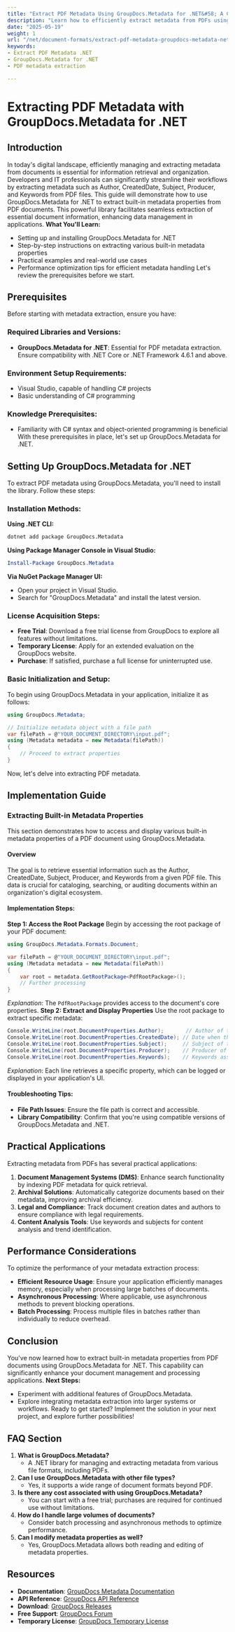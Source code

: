 ```yaml
---
title: "Extract PDF Metadata Using GroupDocs.Metadata for .NET&#58; A Complete Guide"
description: "Learn how to efficiently extract metadata from PDFs using GroupDocs.Metadata for .NET. This guide covers setup, code examples, and practical applications."
date: "2025-05-19"
weight: 1
url: "/net/document-formats/extract-pdf-metadata-groupdocs-metadata-net/"
keywords:
- Extract PDF Metadata .NET
- GroupDocs.Metadata for .NET
- PDF metadata extraction

---
```



# Extracting PDF Metadata with GroupDocs.Metadata for .NET
## Introduction
In today's digital landscape, efficiently managing and extracting metadata from documents is essential for information retrieval and organization. Developers and IT professionals can significantly streamline their workflows by extracting metadata such as Author, CreatedDate, Subject, Producer, and Keywords from PDF files.
This guide will demonstrate how to use GroupDocs.Metadata for .NET to extract built-in metadata properties from PDF documents. This powerful library facilitates seamless extraction of essential document information, enhancing data management in applications.
**What You'll Learn:**
- Setting up and installing GroupDocs.Metadata for .NET
- Step-by-step instructions on extracting various built-in metadata properties
- Practical examples and real-world use cases
- Performance optimization tips for efficient metadata handling
Let's review the prerequisites before we start.
## Prerequisites
Before starting with metadata extraction, ensure you have:
### Required Libraries and Versions:
- **GroupDocs.Metadata for .NET**: Essential for PDF metadata extraction. Ensure compatibility with .NET Core or .NET Framework 4.6.1 and above.
### Environment Setup Requirements:
- Visual Studio, capable of handling C# projects
- Basic understanding of C# programming
### Knowledge Prerequisites:
- Familiarity with C# syntax and object-oriented programming is beneficial
With these prerequisites in place, let's set up GroupDocs.Metadata for .NET.
## Setting Up GroupDocs.Metadata for .NET
To extract PDF metadata using GroupDocs.Metadata, you'll need to install the library. Follow these steps:
### Installation Methods:
**Using .NET CLI:**
```bash
dotnet add package GroupDocs.Metadata
```
**Using Package Manager Console in Visual Studio:**
```powershell
Install-Package GroupDocs.Metadata
```
**Via NuGet Package Manager UI:**
- Open your project in Visual Studio.
- Search for "GroupDocs.Metadata" and install the latest version.
### License Acquisition Steps:
- **Free Trial**: Download a free trial license from GroupDocs to explore all features without limitations.
- **Temporary License**: Apply for an extended evaluation on the GroupDocs website.
- **Purchase**: If satisfied, purchase a full license for uninterrupted use.
### Basic Initialization and Setup:
To begin using GroupDocs.Metadata in your application, initialize it as follows:
```csharp
using GroupDocs.Metadata;

// Initialize metadata object with a file path
var filePath = @"YOUR_DOCUMENT_DIRECTORY\input.pdf";
using (Metadata metadata = new Metadata(filePath))
{
    // Proceed to extract properties
}
```
Now, let's delve into extracting PDF metadata.
## Implementation Guide
### Extracting Built-in Metadata Properties
This section demonstrates how to access and display various built-in metadata properties of a PDF document using GroupDocs.Metadata.
#### Overview
The goal is to retrieve essential information such as the Author, CreatedDate, Subject, Producer, and Keywords from a given PDF file. This data is crucial for cataloging, searching, or auditing documents within an organization's digital ecosystem.
#### Implementation Steps:
**Step 1: Access the Root Package**
Begin by accessing the root package of your PDF document:
```csharp
using GroupDocs.Metadata.Formats.Document;

var filePath = @"YOUR_DOCUMENT_DIRECTORY\input.pdf";
using (Metadata metadata = new Metadata(filePath))
{
    var root = metadata.GetRootPackage<PdfRootPackage>();
    // Further processing
}
```
*Explanation*: The `PdfRootPackage` provides access to the document's core properties.
**Step 2: Extract and Display Properties**
Use the root package to extract specific metadata:
```csharp
Console.WriteLine(root.DocumentProperties.Author);       // Author of the document
Console.WriteLine(root.DocumentProperties.CreatedDate); // Date when the document was created
Console.WriteLine(root.DocumentProperties.Subject);     // Subject of the document
Console.WriteLine(root.DocumentProperties.Producer);    // Producer of the PDF file
Console.WriteLine(root.DocumentProperties.Keywords);    // Keywords associated with the document
```
*Explanation*: Each line retrieves a specific property, which can be logged or displayed in your application's UI.
#### Troubleshooting Tips:
- **File Path Issues**: Ensure the file path is correct and accessible.
- **Library Compatibility**: Confirm that you're using compatible versions of GroupDocs.Metadata and .NET.
## Practical Applications
Extracting metadata from PDFs has several practical applications:
1. **Document Management Systems (DMS)**: Enhance search functionality by indexing PDF metadata for quick retrieval.
2. **Archival Solutions**: Automatically categorize documents based on their metadata, improving archival efficiency.
3. **Legal and Compliance**: Track document creation dates and authors to ensure compliance with legal requirements.
4. **Content Analysis Tools**: Use keywords and subjects for content analysis and trend identification.
## Performance Considerations
To optimize the performance of your metadata extraction process:
- **Efficient Resource Usage**: Ensure your application efficiently manages memory, especially when processing large batches of documents.
- **Asynchronous Processing**: Where applicable, use asynchronous methods to prevent blocking operations.
- **Batch Processing**: Process multiple files in batches rather than individually to reduce overhead.
## Conclusion
You've now learned how to extract built-in metadata properties from PDF documents using GroupDocs.Metadata for .NET. This capability can significantly enhance your document management and processing applications.
**Next Steps:**
- Experiment with additional features of GroupDocs.Metadata.
- Explore integrating metadata extraction into larger systems or workflows.
Ready to get started? Implement the solution in your next project, and explore further possibilities!
## FAQ Section
1. **What is GroupDocs.Metadata?**
   - A .NET library for managing and extracting metadata from various file formats, including PDFs.
2. **Can I use GroupDocs.Metadata with other file types?**
   - Yes, it supports a wide range of document formats beyond PDF.
3. **Is there any cost associated with using GroupDocs.Metadata?**
   - You can start with a free trial; purchases are required for continued use without limitations.
4. **How do I handle large volumes of documents?**
   - Consider batch processing and asynchronous methods to optimize performance.
5. **Can I modify metadata properties as well?**
   - Yes, GroupDocs.Metadata allows both reading and editing of metadata properties.
## Resources
- **Documentation**: [GroupDocs Metadata Documentation](https://docs.groupdocs.com/metadata/net/)
- **API Reference**: [GroupDocs API Reference](https://reference.groupdocs.com/metadata/net/)
- **Download**: [GroupDocs Releases](https://releases.groupdocs.com/metadata/net/)
- **Free Support**: [GroupDocs Forum](https://forum.groupdocs.com/c/metadata/)
- **Temporary License**: [GroupDocs Temporary License](https://purchase.groupdocs.com/temporary-license/)
